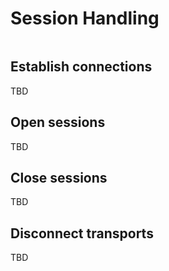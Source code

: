 # Session Handling

```scala

```

## Establish connections
TBD

## Open sessions
TBD

## Close sessions
TBD


## Disconnect transports
TBD   
